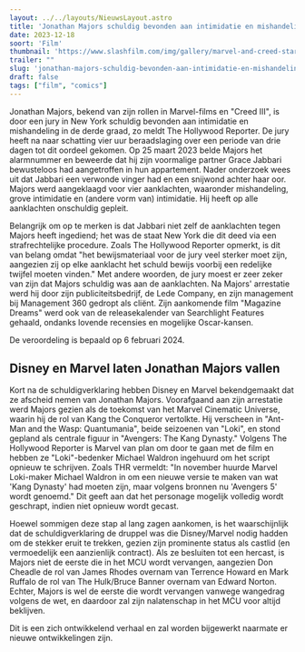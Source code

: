 ```yaml
---
layout: ../../layouts/NieuwsLayout.astro
title: 'Jonathan Majors schuldig bevonden aan intimidatie en mishandeling'
date: 2023-12-18
soort: 'Film'
thumbnail: 'https://www.slashfilm.com/img/gallery/marvel-and-creed-star-jonathan-majors-found-guilty-of-harassment-and-assault/intro-1702931783.jpg'
trailer: ""
slug: 'jonathan-majors-schuldig-bevonden-aan-intimidatie-en-mishandeling'
draft: false
tags: ["film", "comics"]
---
```



Jonathan Majors, bekend van zijn rollen in Marvel-films en "Creed III", is door een jury in New York schuldig bevonden aan intimidatie en mishandeling in de derde graad, zo meldt The Hollywood Reporter. De jury heeft na naar schatting vier uur beraadslaging over een periode van drie dagen tot dit oordeel gekomen. Op 25 maart 2023 belde Majors het alarmnummer en beweerde dat hij zijn voormalige partner Grace Jabbari bewusteloos had aangetroffen in hun appartement. Nader onderzoek wees uit dat Jabbari een verwonde vinger had en een snijwond achter haar oor. Majors werd aangeklaagd voor vier aanklachten, waaronder mishandeling, grove intimidatie en (andere vorm van) intimidatie. Hij heeft op alle aanklachten onschuldig gepleit.

Belangrijk om op te merken is dat Jabbari niet zelf de aanklachten tegen Majors heeft ingediend; het was de staat New York die dit deed via een strafrechtelijke procedure. Zoals The Hollywood Reporter opmerkt, is dit van belang omdat "het bewijsmateriaal voor de jury veel sterker moet zijn, aangezien zij op elke aanklacht het schuld bewijs voorbij een redelijke twijfel moeten vinden." Met andere woorden, de jury moest er zeer zeker van zijn dat Majors schuldig was aan de aanklachten. Na Majors' arrestatie werd hij door zijn publiciteitsbedrijf, de Lede Company, en zijn management bij Management 360 gedropt als cliënt. Zijn aankomende film "Magazine Dreams" werd ook van de releasekalender van Searchlight Features gehaald, ondanks lovende recensies en mogelijke Oscar-kansen. 

De veroordeling is bepaald op 6 februari 2024.

## Disney en Marvel laten Jonathan Majors vallen

Kort na de schuldigverklaring hebben Disney en Marvel bekendgemaakt dat ze afscheid nemen van Jonathan Majors. Voorafgaand aan zijn arrestatie werd Majors gezien als de toekomst van het Marvel Cinematic Universe, waarin hij de rol van Kang the Conqueror vertolkte. Hij verscheen in "Ant-Man and the Wasp: Quantumania", beide seizoenen van "Loki", en stond gepland als centrale figuur in "Avengers: The Kang Dynasty." Volgens The Hollywood Reporter is Marvel van plan om door te gaan met de film en hebben ze "Loki"-bedenker Michael Waldron ingehuurd om het script opnieuw te schrijven. Zoals THR vermeldt: "In november huurde Marvel Loki-maker Michael Waldron in om een nieuwe versie te maken van wat 'Kang Dynasty' had moeten zijn, maar volgens bronnen nu 'Avengers 5' wordt genoemd." Dit geeft aan dat het personage mogelijk volledig wordt geschrapt, indien niet opnieuw wordt gecast.

Hoewel sommigen deze stap al lang zagen aankomen, is het waarschijnlijk dat de schuldigverklaring de druppel was die Disney/Marvel nodig hadden om de stekker eruit te trekken, gezien zijn prominente status als castlid (en vermoedelijk een aanzienlijk contract). Als ze besluiten tot een hercast, is Majors niet de eerste die in het MCU wordt vervangen, aangezien Don Cheadle de rol van James Rhodes overnam van Terrence Howard en Mark Ruffalo de rol van The Hulk/Bruce Banner overnam van Edward Norton. Echter, Majors is wel de eerste die wordt vervangen vanwege wangedrag volgens de wet, en daardoor zal zijn nalatenschap in het MCU voor altijd beklijven.

Dit is een zich ontwikkelend verhaal en zal worden bijgewerkt naarmate er nieuwe ontwikkelingen zijn.
